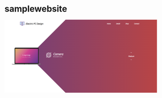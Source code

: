 # samplewebsite

<img src="https://github.com/sachan0v0/samplewebsite/blob/main/777e5d7e105251b3332242fd4999f2c0.png" alt="img" title="sample">
